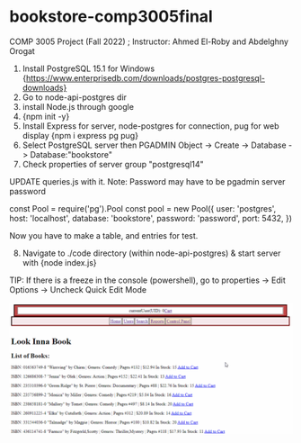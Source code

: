 # bookstore-comp3005final
COMP 3005 Project (Fall 2022) ; Instructor: Ahmed El-Roby and Abdelghny Orogat

1. Install PostgreSQL 15.1 for Windows {https://www.enterprisedb.com/downloads/postgres-postgresql-downloads}
2. Go to node-api-postgres dir
3. install Node.js through google
4. {npm init -y}
5. Install Express for server, node-postgres for connection, pug for web display {npm i express pg pug}
6. Select PostgreSQL server then PGADMIN Object -> Create -> Database -> Database:"bookstore"
7. Check properties of server group "postgresql14"


UPDATE queries.js with it.
Note: Password may have to be pgadmin server password

const Pool = require('pg').Pool
const pool = new Pool({
  user: 'postgres',
  host: 'localhost',
  database: 'bookstore',
  password: 'password',
  port: 5432,
})

Now you have to make a table, and entries for test.

8. Navigate to ./code directory (within node-api-postgres) & start server with {node index.js}



TIP: If there is a freeze in the console (powershell), go to properties -> Edit Options -> Uncheck Quick Edit Mode


<img alt="owner_view" width="600" src="./gifs/owner_view.gif">
